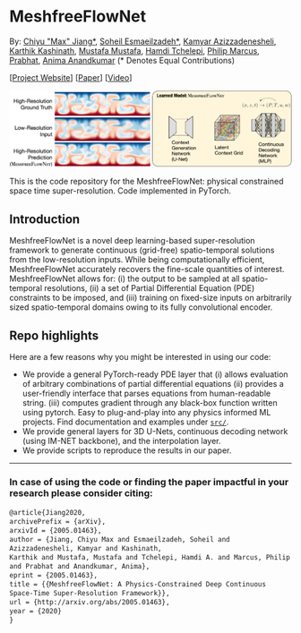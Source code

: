 # MeshfreeFlowNet

By: [Chiyu "Max" Jiang*](http://maxjiang.ml/), [Soheil Esmaeilzadeh*](https://soheilesm.github.io/), [Kamyar Azizzadenesheli](https://www.cs.purdue.edu/homes/kamyar/), [Karthik Kashinath](http://www.nersc.gov/about/nersc-staff/data-analytics-services/karthik-kashinath/), [Mustafa Mustafa](https://www.nersc.gov/about/nersc-staff/data-analytics-services/mustafa-mustafa/), [Hamdi Tchelepi](https://profiles.stanford.edu/hamdi-tchelepi), [Philip Marcus](http://www.me.berkeley.edu/people/faculty/philip-s-marcus), [Prabhat](http://www.nersc.gov/about/nersc-staff/data-analytics-services/prabhat/), [Anima Anandkumar](http://tensorlab.cms.caltech.edu/users/anima/) (* Denotes Equal Contributions)

\[[Project Website](http://www.maxjiang.ml/proj/meshfreeflownet)\] \[[Paper](https://arxiv.org/pdf/2005.01463.pdf)\] \[[Video](https://youtu.be/mjqwPch9gDo)\]
 
![teaser](doc/meshfreeflownet_wide.png "meshfreeflownet_teaser")

This is the code repository for the MeshfreeFlowNet: physical constrained space time super-resolution. Code implemented in PyTorch.

## Introduction
MeshfreeFlowNet is a novel deep learning-based super-resolution framework to generate continuous (grid-free) spatio-temporal solutions from the low-resolution inputs. While being computationally efficient, MeshfreeFlowNet accurately recovers the fine-scale quantities of interest. MeshfreeFlowNet allows for: (i) the output to be sampled at all spatio-temporal resolutions, (ii) a set of Partial Differential Equation (PDE) constraints to be imposed, and (iii) training on fixed-size inputs on arbitrarily sized spatio-temporal domains owing to its fully convolutional encoder.

## Repo highlights
Here are a few reasons why you might be interested in using our code:
* We provide a general PyTorch-ready PDE layer that (i) allows evaluation of arbitrary combinations of partial differential equations (ii) provides a user-friendly interface that parses equations from human-readable string. (iii) computes gradient through any black-box function written using pytorch. Easy to plug-and-play into any physics informed ML projects. Find documentation and examples under [`src/`](src).
* We provide general layers for 3D U-Nets, continuous decoding network (using IM-NET backbone), and the interpolation layer.
* We provide scripts to reproduce the results in our paper.


---

### In case of using the code or finding the paper impactful in your research please consider citing:

    @article{Jiang2020,
    archivePrefix = {arXiv},
    arxivId = {2005.01463},
    author = {Jiang, Chiyu Max and Esmaeilzadeh, Soheil and Azizzadenesheli, Kamyar and Kashinath, 
    Karthik and Mustafa, Mustafa and Tchelepi, Hamdi A. and Marcus, Philip and Prabhat and Anandkumar, Anima},
    eprint = {2005.01463},
    title = {{MeshfreeFlowNet: A Physics-Constrained Deep Continuous Space-Time Super-Resolution Framework}},
    url = {http://arxiv.org/abs/2005.01463},
    year = {2020}
    }


